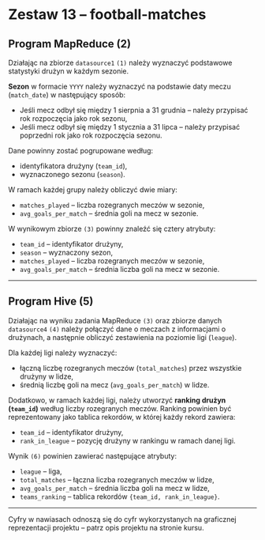 # Zestaw 13 – football-matches

## Program MapReduce (2)

Działając na zbiorze `datasource1` `(1)` należy wyznaczyć podstawowe statystyki drużyn w każdym sezonie.

**Sezon** w formacie `YYYY` należy wyznaczyć na podstawie daty meczu (`match_date`) w następujący sposób:  
* Jeśli mecz odbył się między 1 sierpnia a 31 grudnia – należy przypisać rok rozpoczęcia jako rok sezonu,  
* Jeśli mecz odbył się między 1 stycznia a 31 lipca – należy przypisać poprzedni rok jako rok rozpoczęcia sezonu.  

Dane powinny zostać pogrupowane według:  
* identyfikatora drużyny (`team_id`),  
* wyznaczonego sezonu (`season`).

W ramach każdej grupy należy obliczyć dwie miary:  
* `matches_played` – liczba rozegranych meczów w sezonie,  
* `avg_goals_per_match` – średnia goli na mecz w sezonie.

W wynikowym zbiorze `(3)` powinny znaleźć się cztery atrybuty:  
* `team_id` – identyfikator drużyny,  
* `season` – wyznaczony sezon,  
* `matches_played` – liczba rozegranych meczów w sezonie,  
* `avg_goals_per_match` – średnia liczba goli na mecz w sezonie.

---

## Program Hive (5)

Działając na wyniku zadania MapReduce `(3)` oraz zbiorze danych `datasource4` `(4)` należy połączyć dane o meczach z informacjami o drużynach, a następnie obliczyć zestawienia na poziomie ligi (`league`).

Dla każdej ligi należy wyznaczyć:  
* łączną liczbę rozegranych meczów (`total_matches`) przez wszystkie drużyny w lidze,  
* średnią liczbę goli na mecz (`avg_goals_per_match`) w lidze.

Dodatkowo, w ramach każdej ligi, należy utworzyć **ranking drużyn (`team_id`)** według liczby rozegranych meczów. Ranking powinien być reprezentowany jako tablica rekordów, w której każdy rekord zawiera:  
* `team_id` – identyfikator drużyny,  
* `rank_in_league` – pozycję drużyny w rankingu w ramach danej ligi.

Wynik `(6)` powinien zawierać następujące atrybuty:  
* `league` – liga,  
* `total_matches` – łączna liczba rozegranych meczów w lidze,  
* `avg_goals_per_match` – średnia liczba goli na mecz w lidze,  
* `teams_ranking` – tablica rekordów `{team_id, rank_in_league}`.

---

Cyfry w nawiasach odnoszą się do cyfr wykorzystanych na graficznej reprezentacji projektu – patrz opis projektu na stronie kursu.

